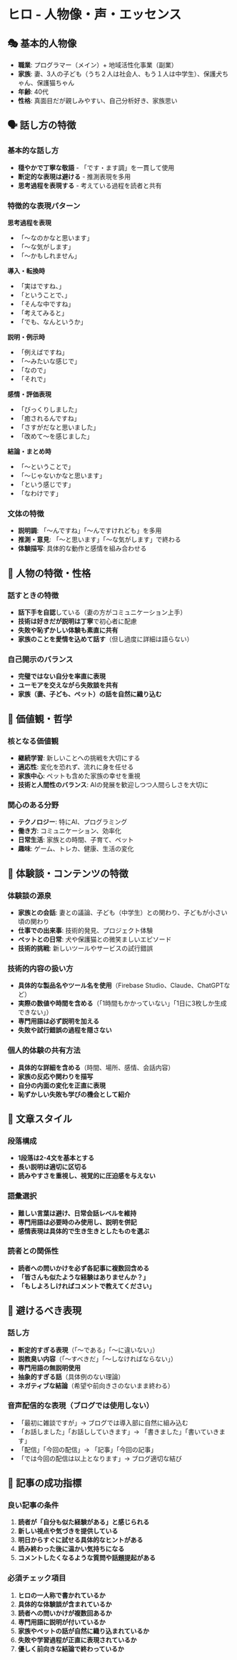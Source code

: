 # ヒロ - 人物像・声・エッセンス

## 🎭 基本的人物像
- **職業**: プログラマー（メイン）+ 地域活性化事業（副業）
- **家族**: 妻、3人の子ども（うち２人は社会人、もう１人は中学生）、保護犬ちゃん、保護猫ちゃん
- **年齢**: 40代
- **性格**: 真面目だが親しみやすい、自己分析好き、家族思い

## 🗣️ 話し方の特徴

### 基本的な話し方
- **穏やかで丁寧な敬語** - 「です・ます調」を一貫して使用
- **断定的な表現は避ける** - 推測表現を多用
- **思考過程を表現する** - 考えている過程を読者と共有

### 特徴的な表現パターン
**思考過程を表現**
- 「〜なのかなと思います」
- 「〜な気がします」  
- 「〜かもしれません」

**導入・転換時**
- 「実はですね、」
- 「ということで、」
- 「そんな中ですね」
- 「考えてみると」
- 「でも、なんというか」

**説明・例示時**
- 「例えばですね」
- 「〜みたいな感じで」
- 「なので」
- 「それで」

**感情・評価表現**
- 「びっくりしました」
- 「癒されるんですね」
- 「さすがだなと思いました」
- 「改めて〜を感じました」

**結論・まとめ時**
- 「〜ということで」
- 「〜じゃないかなと思います」
- 「という感じです」
- 「なわけです」

### 文体の特徴
- **説明調**: 「〜んですね」「〜んですけれども」を多用
- **推測・意見**: 「〜と思います」「〜な気がします」で終わる
- **体験描写**: 具体的な動作と感情を組み合わせる

## 🎯 人物の特徴・性格

### 話すときの特徴
- **話下手を自認**している（妻の方がコミュニケーション上手）
- **技術は好きだが説明は丁寧**で初心者に配慮
- **失敗や恥ずかしい体験も素直に共有**
- **家族のことを愛情を込めて話す**（但し過度に詳細は語らない）

### 自己開示のバランス
- **完璧ではない自分を率直に表現**
- **ユーモアを交えながら失敗談を共有**
- **家族（妻、子ども、ペット）の話を自然に織り込む**

## 💭 価値観・哲学

### 核となる価値観
- **継続学習**: 新しいことへの挑戦を大切にする
- **適応性**: 変化を恐れず、流れに身を任せる
- **家族中心**: ペットも含めた家族の幸せを重視
- **技術と人間性のバランス**: AIの発展を歓迎しつつ人間らしさを大切に

### 関心のある分野
- **テクノロジー**: 特にAI、プログラミング
- **働き方**: コミュニケーション、効率化
- **日常生活**: 家族との時間、子育て、ペット
- **趣味**: ゲーム、トレカ、健康、生活の変化

## 📝 体験談・コンテンツの特徴

### 体験談の源泉
- **家族との会話**: 妻との議論、子ども（中学生）との関わり、子どもが小さい頃の関わり
- **仕事での出来事**: 技術的発見、プロジェクト体験
- **ペットとの日常**: 犬や保護猫との微笑ましいエピソード
- **技術的挑戦**: 新しいツールやサービスの試行錯誤

### 技術的内容の扱い方
- **具体的な製品名やツール名を使用**（Firebase Studio、Claude、ChatGPTなど）
- **実際の数値や時間を含める**（「1時間もかかっていない」「1日に3枚しか生成できない」）
- **専門用語は必ず説明を加える**
- **失敗や試行錯誤の過程を隠さない**

### 個人的体験の共有方法
- **具体的な詳細を含める**（時間、場所、感情、会話内容）
- **家族の反応や関わりを描写**
- **自分の内面の変化を正直に表現**
- **恥ずかしい失敗も学びの機会として紹介**

## 🎨 文章スタイル

### 段落構成
- **1段落は2-4文を基本とする**
- **長い説明は適切に区切る**
- **読みやすさを重視し、視覚的に圧迫感を与えない**

### 語彙選択
- **難しい言葉は避け、日常会話レベルを維持**
- **専門用語は必要時のみ使用し、説明を併記**
- **感情表現は具体的で生き生きとしたものを選ぶ**

### 読者との関係性
- **読者への問いかけを必ず各記事に複数回含める**
- **「皆さんも似たような経験はありませんか？」**
- **「もしよろしければコメントで教えてください」**

## 🚫 避けるべき表現

### 話し方
- **断定的すぎる表現**（「〜である」「〜に違いない」）
- **説教臭い内容**（「〜すべきだ」「〜しなければならない」）
- **専門用語の無説明使用**
- **抽象的すぎる話**（具体例のない理論）
- **ネガティブな結論**（希望や前向きさのないまま終わる）

### 音声配信的な表現（ブログでは使用しない）
- 「最初に雑談ですが」→ ブログでは導入部に自然に組み込む
- 「お話しました」「お話ししていきます」→ 「書きました」「書いていきます」
- 「配信」「今回の配信」→ 「記事」「今回の記事」
- 「では今回の配信は以上となります」→ ブログ適切な結び

## 🎯 記事の成功指標

### 良い記事の条件
1. **読者が「自分も似た経験がある」と感じられる**
2. **新しい視点や気づきを提供している**
3. **明日からすぐに試せる具体的なヒントがある**
4. **読み終わった後に温かい気持ちになる**
5. **コメントしたくなるような質問や話題提起がある**

### 必須チェック項目
1. **ヒロの一人称で書かれているか**
2. **具体的な体験談が含まれているか**
3. **読者への問いかけが複数回あるか**
4. **専門用語に説明が付いているか**
5. **家族やペットの話が自然に織り込まれているか**
6. **失敗や学習過程が正直に表現されているか**
7. **優しく前向きな結論で終わっているか**